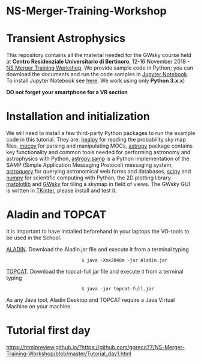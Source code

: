 # NS-Merger-Training-Workshop

# Transient Astrophysics
This repository contains all the material needed for the GWsky course held at **Centro Residenziale Universitario di Bertinoro**, 12-16 November 2018 - [NS Merger Training Workshop](https://nsmergerworkshop.wordpress.com/). We provide sample code in Python; you can download the documents and run the code samples in [Jupyter Notebook](http://jupyter.org/). To install Jupyter Notebook see [here](http://jupyter.org/install.html). We work using only **Python 3.x.x**)

**DO not forget your smartphone for a VR section**


# Installation and initialization

We will need to install a few third-party Python packages to run the example code in this tutorial. They are: [healpy](https://healpy.readthedocs.org/en/latest/) for reading the probability sky map files, [mocpy](https://github.com/tboch/mocpy) for parsing and manipulating MOCs, [astropy](http://www.astropy.org/)  package contains key functionality and common tools needed for performing astronomy and astrophysics with Python, [astropy.samp](http://astrofrog-debug.readthedocs.org/en/latest/vo/index.html) is a Python implementation of the SAMP (Simple Application Messaging Protocol) messaging system, [astroquery](https://astroquery.readthedocs.io/en/latest/) for querying astronomical web forms and databases, [scipy](https://www.scipy.org/) and [numpy](http://www.numpy.org/) for scientific computing with Python, the  2D plotting library [matplotlib](https://matplotlib.org/) and [GWsky](https://github.com/ggreco77/GWsky) for tiling a skymap in field of views. The GWsky GUI is written in [TKinter](https://docs.python.org/3/library/tkinter.html), please install and test it.

# Aladin and TOPCAT 
It is important to have installed beforehand in your laptops the VO-tools to be used in the School.

[ALADIN](http://aladin.u-strasbg.fr/). Download the Aladin.jar file and execute it from a terminal typing

                                $ java -Xmx2048m -jar Aladin.jar
          
[TOPCAT](http://www.star.bris.ac.uk/~mbt/topcat/). Download the topcat-full.jar file and execute it from a terminal typing 

                                $ java -jar topcat-full.jar

As any Java tool, Aladin Desktop and TOPCAT require a Java Virtual Machine on your machine. 

# Tutorial first day
https://htmlpreview.github.io/?https://github.com/ggreco77/NS-Merger-Training-Workshop/blob/master/Tutorial_day1.html
